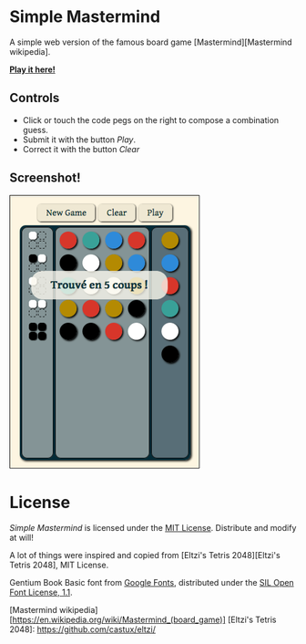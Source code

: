 Simple Mastermind
=================

A simple web version of the famous board game [Mastermind][Mastermind wikipedia].

**[Play it here!](http://lenaindelaforetmagique.github.io/MasterMind/)**

Controls
--------

- Click or touch the code pegs on the right to compose a combination guess.
- Submit it with the button _Play_.
- Correct it with the button _Clear_


Screenshot!
-----------

![Screenshot](screenshot.png)

License
=======

_Simple Mastermind_ is licensed under the [MIT License](LICENSE.txt). Distribute and modify at will!

A lot of things were inspired and copied from [Eltzi's Tetris 2048][Eltzi's Tetris 2048], MIT License.

Gentium Book Basic font from [Google Fonts](https://www.google.com/fonts/specimen/Gentium+Book+Basic), distributed under the [SIL Open Font License, 1.1](http://scripts.sil.org/cms/scripts/page.php?site_id=nrsi&id=OFL).

[Mastermind wikipedia][https://en.wikipedia.org/wiki/Mastermind_(board_game)]
[Eltzi's Tetris 2048]: https://github.com/castux/eltzi/
